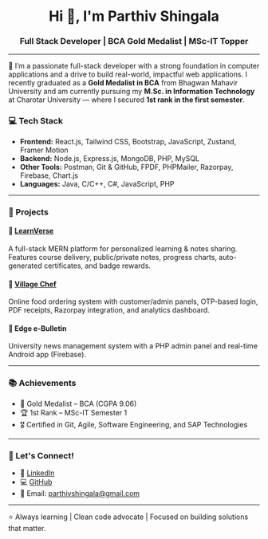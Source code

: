 <h1 align="center">Hi 👋, I'm Parthiv Shingala</h1>
<h3 align="center">Full Stack Developer | BCA Gold Medalist | MSc-IT Topper</h3>

---

🚀 I’m a passionate full-stack developer with a strong foundation in computer applications and a drive to build real-world, impactful web applications. I recently graduated as a **Gold Medalist in BCA** from Bhagwan Mahavir University and am currently pursuing my **M.Sc. in Information Technology** at Charotar University — where I secured **1st rank in the first semester**.

### 💻 Tech Stack
- **Frontend:** React.js, Tailwind CSS, Bootstrap, JavaScript, Zustand, Framer Motion  
- **Backend:** Node.js, Express.js, MongoDB, PHP, MySQL  
- **Other Tools:** Postman, Git & GitHub, FPDF, PHPMailer, Razorpay, Firebase, Chart.js  
- **Languages:** Java, C/C++, C#, JavaScript, PHP

---

### 🌟 Projects

#### 🔸 [LearnVerse](https://github.com/Parthiv30)  
A full-stack MERN platform for personalized learning & notes sharing. Features course delivery, public/private notes, progress charts, auto-generated certificates, and badge rewards.

#### 🔸 [Village Chef](https://github.com/Parthiv30)  
Online food ordering system with customer/admin panels, OTP-based login, PDF receipts, Razorpay integration, and analytics dashboard.

#### 🔸 Edge e-Bulletin  
University news management system with a PHP admin panel and real-time Android app (Firebase).

---

### 📚 Achievements
- 🥇 Gold Medalist – BCA (CGPA 9.06)  
- 🏆 1st Rank – MSc-IT Semester 1  
- 🎖️ Certified in Git, Agile, Software Engineering, and SAP Technologies

---

### 🔗 Let's Connect!
- 💼 [LinkedIn](https://www.linkedin.com/in/parthiv-shingala-933224322/)  
- 💻 [GitHub](https://github.com/Parthiv30)  
- 📧 Email: parthivshingala@gmail.com

---

⭐️ Always learning | Clean code advocate | Focused on building solutions that matter.
